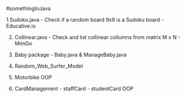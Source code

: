 #somethingInJava

1.Sudoku.java - Check if a random board 9x9 is a Sudoku board - Educative.io

2. Collinear.java - Check and list collinear collumns from matrix M x N - MimGo

3. Baby package - Baby.java & ManageBaby.java

4. Random_Web_Surfer_Model

5. Motorbike OOP

6. CardManagement - staffCard - studentCard OOP
